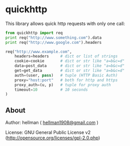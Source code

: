 quickhttp
====================

This library allows quick http requests with only one call:

```python
from quickhttp import req
print req("http://www.something.com").data
print req("http://www.google.com").headers

req("http://www.example.com",
    headers=headers     # dict or list of strings
    cookie=cookie       # dict or str like "a=b&c=d"
    data=post_data      # dict or str like "a=b&c=d"
    get=get_data        # dict or str like "a=b&c=d"
    auth=(user, pass)   # tuple (HTTP Basic Auth)
    proxy="host:port"   # both for http and https
    proxy_auth=(u, p)   # tuple for proxy auth
    timeout=10          # 10 seconds
)
```

About
---------------------

Author: hellman ( hellman1908@gmail.com )

License: GNU General Public License v2 (http://opensource.org/licenses/gpl-2.0.php)
